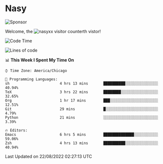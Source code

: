 # Nasy

<!--
<p align="center">
<img height="200" src="https://github-readme-stats.vercel.app/api?username=nasyxx&count_private=true&show_icons=true&theme=dracula&include_all_commits=true"/>
<img height="200" src="https://github-readme-stats.vercel.app/api/top-langs/?username=nasyxx&theme=dracula&hide=html,jupyter+notebook&count_private=true&show_icons=true"/>
</p>

  
----------------
-->

![Sponsor](https://img.shields.io/static/v1.svg?label=Sponsor&message=%E2%9D%A4&logo=GitHub&style=flat&color=pink)
 
Welcome, the ![nasyxx visitor counter](https://count.getloli.com/get/@nasyxx?theme=rule34)th vistor!
 
<!--START_SECTION:waka-->
![Code Time](http://img.shields.io/badge/Code%20Time-2%2C567%20hrs%2045%20mins-blue)

![Lines of code](https://img.shields.io/badge/From%20Hello%20World%20I%27ve%20Written-5%20Million%20lines%20of%20code-blue)

📊 **This Week I Spent My Time On** 

```text
⌚︎ Time Zone: America/Chicago

💬 Programming Languages: 
sh                       4 hrs 13 mins       ██████████░░░░░░░░░░░░░░░   40.94% 
TeX                      3 hrs 22 mins       ████████░░░░░░░░░░░░░░░░░   32.65% 
Org                      1 hr 17 mins        ███░░░░░░░░░░░░░░░░░░░░░░   12.51% 
Git                      29 mins             █░░░░░░░░░░░░░░░░░░░░░░░░   4.79% 
Python                   21 mins             ░░░░░░░░░░░░░░░░░░░░░░░░░   3.39%

🔥 Editors: 
Emacs                    6 hrs 5 mins        ██████████████░░░░░░░░░░░   59.06% 
Zsh                      4 hrs 13 mins       ██████████░░░░░░░░░░░░░░░   40.94%

```


 Last Updated on 22/08/2022 02:27:13 UTC
<!--END_SECTION:waka-->

<!-- ![visitors](https://visitor-badge.laobi.icu/badge?page_id=nasyxx.nasyxx) -->
